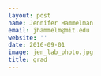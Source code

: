 ```yaml
---
layout: post
name: Jennifer Hammelman 
email: jhammelm@mit.edu
website: ''
date: 2016-09-01
image: jen_lab_photo.jpg
title: grad
---
```

